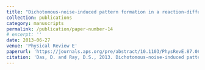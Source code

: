 ```yaml
---
title: "Dichotomous-noise-induced pattern formation in a reaction-diffusion system"
collection: publications
category: manuscripts
permalink: /publication/paper-number-14
# excerpt: ''
date: 2013-06-27
venue: 'Physical Review E'
paperurl: 'https://journals.aps.org/pre/abstract/10.1103/PhysRevE.87.062924'
citation: 'Das, D. and Ray, D.S., 2013. Dichotomous-noise-induced pattern formation in a reaction-diffusion system. <i>Physical Review E—Statistical, Nonlinear, and Soft Matter Physics<i/>, 87(6), p.062924.'
---
```

